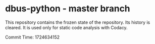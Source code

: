 # dbus-python - master branch

This repository contains the frozen state of the repository.
Its history is cleared. It is used only for static code
analysis with Codacy.

Commit Time: 1724634152
